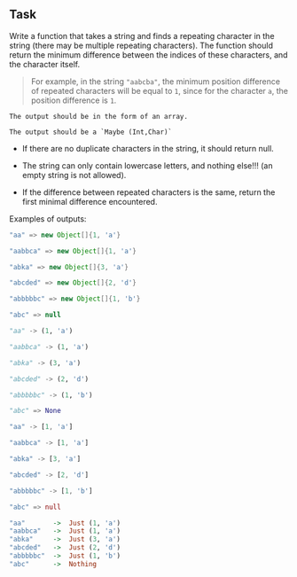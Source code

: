 ## Task

Write a function that takes a string and finds a repeating character in the string (there may be multiple repeating characters). The function should return the minimum difference between the indices of these characters, and the character itself.

> For example, in the string `"aabcba"`, the minimum position difference of repeated characters will be equal to `1`, since for the character `a`, the position difference is `1`.

<!-- bad datatype design: it's a tuple. not all languages have native tuples, so the tuple may be _encoded_ as an array. -->
~~~if-not:haskell,
The output should be in the form of an array.
~~~
~~~if:haskell,
The output should be a `Maybe (Int,Char)`
~~~

- If there are no duplicate characters in the string, it should return null.

- The string can only contain lowercase letters, and nothing else!!! (an empty string is not allowed).

- If the difference between repeated characters is the same, return the first minimal difference encountered.

Examples of outputs:

```java
"aa" => new Object[]{1, 'a'}

"aabbca" => new Object[]{1, 'a'}

"abka" => new Object[]{3, 'a'}

"abcded" => new Object[]{2, 'd'}

"abbbbbc" => new Object[]{1, 'b'}

"abc" => null
```
```python
"aa" -> (1, 'a')

"aabbca" -> (1, 'a')

"abka" -> (3, 'a')

"abcded" -> (2, 'd')

"abbbbbc" -> (1, 'b')

"abc" => None
```
```dart
"aa" -> [1, 'a']

"aabbca" -> [1, 'a']

"abka" -> [3, 'a']

"abcded" -> [2, 'd']

"abbbbbc" -> [1, 'b']

"abc" => null
```
```haskell
"aa"       ->  Just (1, 'a')
"aabbca"   ->  Just (1, 'a')
"abka"     ->  Just (3, 'a')
"abcded"   ->  Just (2, 'd')
"abbbbbc"  ->  Just (1, 'b')
"abc"      ->  Nothing
```